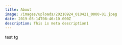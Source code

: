 ```yaml
---
title: About
image: /images/uploads/20210924_010421_0000-01.jpeg
date: 2019-05-14T08:46:10.000Z
description: This is meta description1
---
```

test tg
